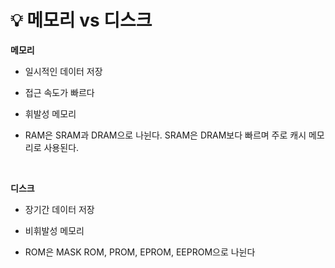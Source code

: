 # 💡 **메모리 vs 디스크**


**메모리**

- 일시적인 데이터 저장

- 접근 속도가 빠르다

- 휘발성 메모리

- RAM은 SRAM과 DRAM으로 나뉜다.  SRAM은 DRAM보다 빠르며 주로 캐시 메모리로 사용된다.


<br>

**디스크**

- 장기간 데이터 저장

- 비휘발성 메모리

- ROM은 MASK ROM, PROM, EPROM, EEPROM으로 나뉜다
